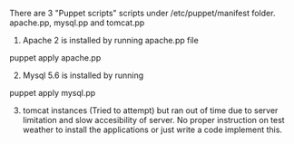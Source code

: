 There are 3 "Puppet scripts" scripts under /etc/puppet/manifest folder.
apache.pp,  mysql.pp and  tomcat.pp
1) Apache 2 is installed by running apache.pp file

puppet apply apache.pp

2) Mysql 5.6 is installed by running

puppet apply mysql.pp

3) tomcat instances  (Tried to attempt) but ran out of time due to server limitation and slow accesibility of server. No proper instruction on test weather to install the applications or just write a code implement this. 





  
